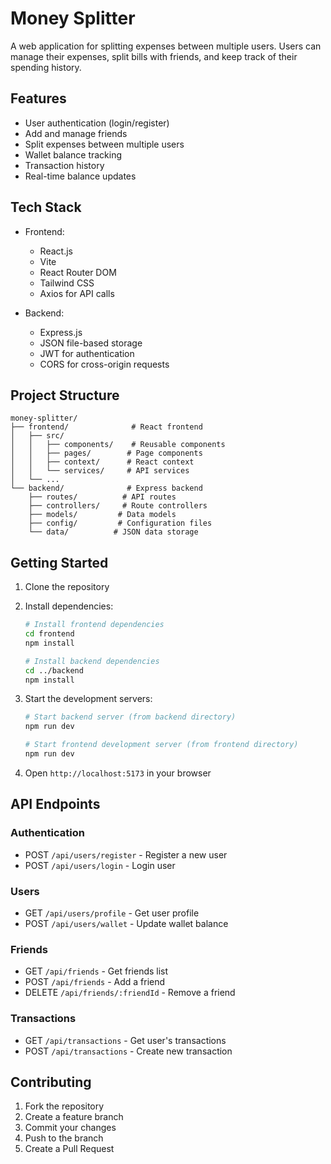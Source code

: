 # Money Splitter

A web application for splitting expenses between multiple users. Users can manage their expenses, split bills with friends, and keep track of their spending history.

## Features

- User authentication (login/register)
- Add and manage friends
- Split expenses between multiple users
- Wallet balance tracking
- Transaction history
- Real-time balance updates

## Tech Stack

- Frontend:

  - React.js
  - Vite
  - React Router DOM
  - Tailwind CSS
  - Axios for API calls

- Backend:
  - Express.js
  - JSON file-based storage
  - JWT for authentication
  - CORS for cross-origin requests

## Project Structure

```
money-splitter/
├── frontend/              # React frontend
│   ├── src/
│   │   ├── components/    # Reusable components
│   │   ├── pages/        # Page components
│   │   ├── context/      # React context
│   │   └── services/     # API services
│   └── ...
└── backend/              # Express backend
    ├── routes/          # API routes
    ├── controllers/     # Route controllers
    ├── models/         # Data models
    ├── config/         # Configuration files
    └── data/          # JSON data storage
```

## Getting Started

1. Clone the repository
2. Install dependencies:

   ```bash
   # Install frontend dependencies
   cd frontend
   npm install

   # Install backend dependencies
   cd ../backend
   npm install
   ```

3. Start the development servers:

   ```bash
   # Start backend server (from backend directory)
   npm run dev

   # Start frontend development server (from frontend directory)
   npm run dev
   ```

4. Open `http://localhost:5173` in your browser

## API Endpoints

### Authentication

- POST `/api/users/register` - Register a new user
- POST `/api/users/login` - Login user

### Users

- GET `/api/users/profile` - Get user profile
- POST `/api/users/wallet` - Update wallet balance

### Friends

- GET `/api/friends` - Get friends list
- POST `/api/friends` - Add a friend
- DELETE `/api/friends/:friendId` - Remove a friend

### Transactions

- GET `/api/transactions` - Get user's transactions
- POST `/api/transactions` - Create new transaction

## Contributing

1. Fork the repository
2. Create a feature branch
3. Commit your changes
4. Push to the branch
5. Create a Pull Request
